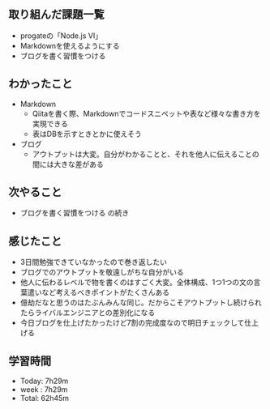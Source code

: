 ## 取り組んだ課題一覧
- progateの「Node.js VI」
- Markdownを使えるようにする
- ブログを書く習慣をつける
## わかったこと
- Markdown
  - Qiitaを書く際、Markdownでコードスニペットや表など様々な書き方を実現できる
  - 表はDBを示すときとかに使えそう
- ブログ
  - アウトプットは大変。自分がわかることと、それを他人に伝えることの間には大きな差がある
## 次やること
- ブログを書く習慣をつける の続き
## 感じたこと
- 3日間勉強できていなかったので巻き返したい
- ブログでのアウトプットを敬遠しがちな自分がいる
- 他人に伝わるレベルで物を書くのはすごく大変。全体構成、1つ1つの文の言葉遣いなど考えるべきポイントがたくさんある
- 億劫だなと思うのはたぶんみんな同じ。だからこそアウトプットし続けられたらライバルエンジニアとの差別化になる
- 今日ブログを仕上げたかったけど7割の完成度なので明日チェックして仕上げる
## 学習時間
- Today: 7h29m
- week : 7h29m
- Total: 62h45m
